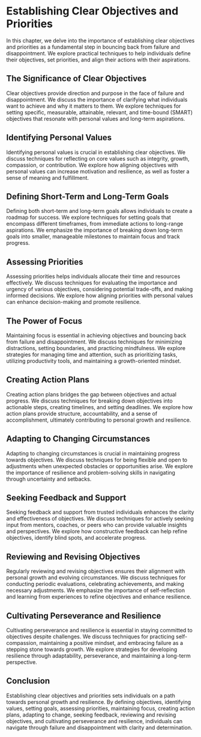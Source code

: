Establishing Clear Objectives and Priorities
=======================================================

In this chapter, we delve into the importance of establishing clear objectives and priorities as a fundamental step in bouncing back from failure and disappointment. We explore practical techniques to help individuals define their objectives, set priorities, and align their actions with their aspirations.

The Significance of Clear Objectives
------------------------------------

Clear objectives provide direction and purpose in the face of failure and disappointment. We discuss the importance of clarifying what individuals want to achieve and why it matters to them. We explore techniques for setting specific, measurable, attainable, relevant, and time-bound (SMART) objectives that resonate with personal values and long-term aspirations.

Identifying Personal Values
---------------------------

Identifying personal values is crucial in establishing clear objectives. We discuss techniques for reflecting on core values such as integrity, growth, compassion, or contribution. We explore how aligning objectives with personal values can increase motivation and resilience, as well as foster a sense of meaning and fulfillment.

Defining Short-Term and Long-Term Goals
---------------------------------------

Defining both short-term and long-term goals allows individuals to create a roadmap for success. We explore techniques for setting goals that encompass different timeframes, from immediate actions to long-range aspirations. We emphasize the importance of breaking down long-term goals into smaller, manageable milestones to maintain focus and track progress.

Assessing Priorities
--------------------

Assessing priorities helps individuals allocate their time and resources effectively. We discuss techniques for evaluating the importance and urgency of various objectives, considering potential trade-offs, and making informed decisions. We explore how aligning priorities with personal values can enhance decision-making and promote resilience.

The Power of Focus
------------------

Maintaining focus is essential in achieving objectives and bouncing back from failure and disappointment. We discuss techniques for minimizing distractions, setting boundaries, and practicing mindfulness. We explore strategies for managing time and attention, such as prioritizing tasks, utilizing productivity tools, and maintaining a growth-oriented mindset.

Creating Action Plans
---------------------

Creating action plans bridges the gap between objectives and actual progress. We discuss techniques for breaking down objectives into actionable steps, creating timelines, and setting deadlines. We explore how action plans provide structure, accountability, and a sense of accomplishment, ultimately contributing to personal growth and resilience.

Adapting to Changing Circumstances
----------------------------------

Adapting to changing circumstances is crucial in maintaining progress towards objectives. We discuss techniques for being flexible and open to adjustments when unexpected obstacles or opportunities arise. We explore the importance of resilience and problem-solving skills in navigating through uncertainty and setbacks.

Seeking Feedback and Support
----------------------------

Seeking feedback and support from trusted individuals enhances the clarity and effectiveness of objectives. We discuss techniques for actively seeking input from mentors, coaches, or peers who can provide valuable insights and perspectives. We explore how constructive feedback can help refine objectives, identify blind spots, and accelerate progress.

Reviewing and Revising Objectives
---------------------------------

Regularly reviewing and revising objectives ensures their alignment with personal growth and evolving circumstances. We discuss techniques for conducting periodic evaluations, celebrating achievements, and making necessary adjustments. We emphasize the importance of self-reflection and learning from experiences to refine objectives and enhance resilience.

Cultivating Perseverance and Resilience
---------------------------------------

Cultivating perseverance and resilience is essential in staying committed to objectives despite challenges. We discuss techniques for practicing self-compassion, maintaining a positive mindset, and embracing failure as a stepping stone towards growth. We explore strategies for developing resilience through adaptability, perseverance, and maintaining a long-term perspective.

Conclusion
----------

Establishing clear objectives and priorities sets individuals on a path towards personal growth and resilience. By defining objectives, identifying values, setting goals, assessing priorities, maintaining focus, creating action plans, adapting to change, seeking feedback, reviewing and revising objectives, and cultivating perseverance and resilience, individuals can navigate through failure and disappointment with clarity and determination.
